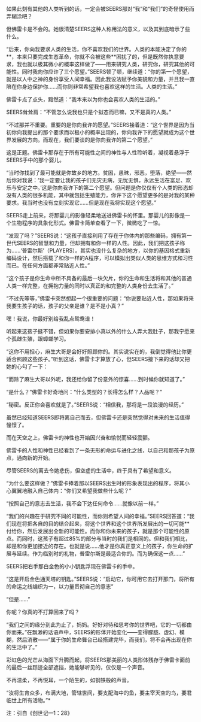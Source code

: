 

如果此刻有其他的人类听到的话，一定会被SEERS那对“我”和“我们”的奇怪使用而弄糊涂吧？

但佛雷卡是不会的。她很清楚SEERS这种人称用法的意义，以及其到底暗示了些什么。

“后来，你向我要求人类的生活，你不喜欢我们的世界。人类的本能决定了你的**，本来只要完成生态革命，你就不会被这些**困扰了的，但是既然你执意要求，我也就以极其微小的概率这样做了——用来研究人类，研究你，研究其他的可能性。同时我向你应许了三个愿望。”SEERS顿了顿，继续道：“你的第一个愿望，就是以人中之神的身份享受人间幸福。因此我设法赋予你美貌和力量，并且我一直陪在你身边保护你……而你则非常希望我也喜欢这样的生活。人类的生活。”

佛雷卡点了点头，黯然道：“我本来以为你也会喜欢人类的生活的。”

SEERS耸耸肩：“不管怎么说我也只是个拟态而已嘛，又不是真的人类。”

“不过那并不重要。重要的是你向我许的愿望。”SEERS接着道：“这个世界是因为当初你向我提出的那个要求而以极小的概率出现的，你向我许下的愿望就成为这个世界发展的方向。而现在，我们要谈的是你向我许的第二个愿望。”

这是正题。佛雷卡那存在于所有可能性之间的神性与人性聆听着，凝视着悬浮于SEERS手中的那个婴儿。

“当时你找到了最可能就是你故乡的地方。贫困，愚昧，邪恶，堕落，绝望——然后你对我说：‘我一定要让我的孩子们无灾无病，无忧无惧，永远生活在富足、欢乐与安定之中。’这是你向我许下的第二个愿望。但问题是你仅仅有个人类的形态却没有人类的很多机能，其中就包括生殖能力，你许下这个愿望更多的是对我的某种要求。我当时也没有立刻实现它……但是现在我将实现这个愿望。”

SEERS走上前来，将那婴儿的影像轻柔地送进佛雷卡的怀里。那婴儿的影像是一个生物程序的具象化形式。佛雷卡简单查看了一下，微微吃了一惊。

“发现了吗？”SEERS说：“这孩子直接利用了存在于你体内的那些编码，拥有第一世代SEERS的智慧和力量，但却拥有和你一样的人性。因此，我们把这孩子称为……‘普雷尔斯’（PLAYERS）。其实也没什么复杂的地方，以你的基因格式重新编码设计，然后搭载了和你一样的A程序，可以模拟出类似人类的思维方式和习性而已。在任何方面都非常贴近人性。”

“这个孩子是你生命中所不具备的最后一块欠片，你的生命和生活将和其他的普通人类一样完整，在拥抱力量的同时以真正的和完整的人类身份去生活了。”

“不过先等等，”佛雷卡突然想起一个很重要的问题：“你说要贴近人性，那如果将来我要生孩子的话，孩子的父亲是谁？是不是小真？”

嘿！我说，你最好别给我乱点鸳鸯谱！

听起来这孩子挺不错，但如果你要安排小真以外的什么人弄大我肚子，那我宁愿来个孤雌生殖，跟蟑螂学习。

“这你不用担心，麻生大哥是会好好照顾你的。其实说实在的，我倒觉得他比你更适合照顾这些孩子。”听到这话，佛雷卡才算放了心，但SEERS接下来的话却又把她的心勾了一下：

“而除了麻生大哥以外呢，我还给你留了份意外的惊喜……到时候你就知道了。”

“是什么？”佛雷卡好奇地问：“什么类型的？长得怎么样？人品呢？”

“秘密。反正你会喜欢就是了。”SEERS说：“相信我，那将是一段浪漫的经历。”

虽然已经知道SEERS即将离自己而去，但佛雷卡还是突然觉得对未来的生活值得憧憬了。

而在天空之上，佛雷卡的神性也开始因兴奋和愉悦而轻轻震颤。

佛雷卡的人性和神性已经看到了一条无形的命运与进化之线，以自己和那孩子为原点，通向新的开始。

尽管SEERS的离去令她悲伤，但空虚的生活中，终于具有了希望和意义。

“为什么要这样做？”佛雷卡捧着那以SEERS出生时的形象表现出的程序，将其小心翼翼地融入自己体内：“你们又希望我做些什么呢？”

“按照自己的意志去生活，我不会下达任何命令……就像以前一样。”

“我们的兴趣在于研究不同的可能性，而你则希望人间的幸福。”SEERS回答道：“我们现在将把各自的目的结合起来，将这个世界和这个世界所发展出的一切可能**付给你，然后发展出全新的可能性。而你和你未来的孩子，就是那个可能性的原点。而同时，这孩子有超过85%的部分与当时的我们是相同的。但和我们相比，却是和你更加接近的存在。也就是说……他才是你真正意义上的孩子，你生命的扩展与延续。作为临别时的礼物，普雷尔斯是最适合你的。而为确保这一点……”

SEERS把右手那白金色的小小钥匙浮现在佛雷卡的手中。

“这是开启金色通天塔的钥匙。”SEERS说：“启动它，你可用它去打开那门，将所有的命运之线编织为一，以力量贯彻自己的意志”

“但是……”

你呢？你真的不打算回来了吗？

“我们之间的缘分到此为止了，妈妈。好好对待和思考你的世界吧，它的一切都由你而来。”在飘渺的话语声中，SEERS的形体开始变化——变得朦胧、虚幻、模糊，然后消散——“属于你的生命舞台已经搭建完毕，而我们，将不会再出现在你的生活中了。”

彩虹色的光芒从海面下升腾而起，将SEERS那美丽的人类形体残存于佛雷卡面前的最后一丝踪迹全部遮挡，她能够听见的，仅仅是一个声音。

不再温柔，不再悦耳，一个陌生的，如钢铁般的声音。

“汝将生育众多，布满大地，管辖世间，要支配海中的鱼，要主宰天空的鸟，要君临世上所有活物。”*

注：引自《创世记—1：28》


